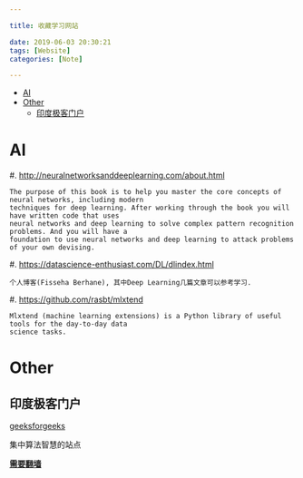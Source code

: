 ```yaml
---

title: 收藏学习网站

date: 2019-06-03 20:30:21
tags: [Website]
categories: [Note]

---
```


<!-- vim-markdown-toc GFM -->

* [AI](#ai)
* [Other](#other)
    * [印度极客门户](#印度极客门户)

<!-- vim-markdown-toc -->
<!-- more -->

# AI

#. http://neuralnetworksanddeeplearning.com/about.html

    The purpose of this book is to help you master the core concepts of neural networks, including modern
    techniques for deep learning. After working through the book you will have written code that uses
    neural networks and deep learning to solve complex pattern recognition problems. And you will have a
    foundation to use neural networks and deep learning to attack problems of your own devising.

#. https://datascience-enthusiast.com/DL/dlindex.html

    个人博客(Fisseha Berhane), 其中Deep Learning几篇文章可以参考学习.

#. https://github.com/rasbt/mlxtend
      
    Mlxtend (machine learning extensions) is a Python library of useful tools for the day-to-day data
    science tasks.


# Other

## 印度极客门户

[geeksforgeeks](https://www.geeksforgeeks.org/)

集中算法智慧的站点

**[需要翻墙](https://qrsforever.github.io/2019/05/30/Tools/How/googleapis.com/)**
